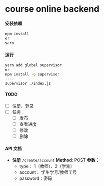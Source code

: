 # course online backend

#### 安装依赖

```bash
npm install
or
yarn
```

#### 运行

```bash
yarn add global supervisor
or
npm install -g supervisor
----
supervisor ./index.js
```

#### TODO

- [ ] 注册、登录
- [ ] 任务：
  - [ ] 发布
  - [ ] 查看进度
  - [ ] 修改
  - [ ] 删除

#### API 文档
+ **注册** `/create/account`
  **Method**: POST
  **参数：**
  + type： 1（教师）、2（学生）
  + account： 学生学号/教师工号
  + password：密码